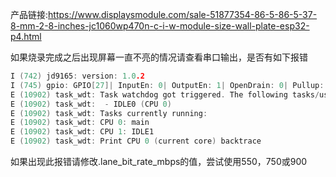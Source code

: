 
产品链接:https://www.displaysmodule.com/sale-51877354-86-5-86-5-37-8-mm-2-8-inches-jc1060wp470n-c-i-w-module-size-wall-plate-esp32-p4.html

如果烧录完成之后出现屏幕一直不亮的情况请查看串口输出，是否有如下报错

```c
I (742) jd9165: version: 1.0.2
I (745) gpio: GPIO[27]| InputEn: 0| OutputEn: 1| OpenDrain: 0| Pullup: 0| Pulldown: 0| Intr:0 
E (10902) task_wdt: Task watchdog got triggered. The following tasks/users did not reset the watchdog in time:
E (10902) task_wdt:  - IDLE0 (CPU 0)
E (10902) task_wdt: Tasks currently running:
E (10902) task_wdt: CPU 0: main
E (10902) task_wdt: CPU 1: IDLE1
E (10902) task_wdt: Print CPU 0 (current core) backtrace

```

如果出现此报错请修改.lane_bit_rate_mbps的值，尝试使用550，750或900

